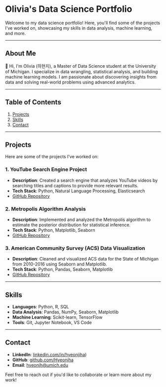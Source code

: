 # Olivia's Data Science Portfolio

Welcome to my data science portfolio! Here, you'll find some of the projects I've worked on, showcasing my skills in data analysis, machine learning, and more.

---

## About Me

👋 Hi, I'm Olivia (하현지), a Master of Data Science student at the University of Michigan. I specialize in data wrangling, statistical analysis, and building machine learning models. I am passionate about discovering insights from data and solving real-world problems using advanced analytics.

---

## Table of Contents

1. [Projects](#projects)
2. [Skills](#skills)
3. [Contact](#contact)

---

## Projects <a name="projects"></a>

Here are some of the projects I've worked on:

### 1. YouTube Search Engine Project
   - **Description**: Created a search engine that analyzes YouTube videos by searching titles and captions to provide more relevant results.
   - **Tech Stack**: Python, Natural Language Processing, Elasticsearch
   - [GitHub Repository](https://github.com/yourusername/youtube-search-engine)

### 2. Metropolis Algorithm Analysis
   - **Description**: Implemented and analyzed the Metropolis algorithm to estimate the posterior distribution for statistical inference.
   - **Tech Stack**: Python, Matplotlib, Seaborn
   - [GitHub Repository](https://github.com/yourusername/metropolis-algorithm)

### 3. American Community Survey (ACS) Data Visualization
   - **Description**: Cleaned and visualized ACS data for the State of Michigan from 2010-2016 using Seaborn and Matplotlib.
   - **Tech Stack**: Python, Pandas, Seaborn, Matplotlib
   - [GitHub Repository](https://github.com/yourusername/acs-data-visualization)

---

## Skills <a name="skills"></a>

- **Languages**: Python, R, SQL
- **Data Analysis**: Pandas, NumPy, Seaborn, Matplotlib
- **Machine Learning**: Scikit-learn, TensorFlow
- **Tools**: Git, Jupyter Notebook, VS Code

---

## Contact <a name="contact"></a>

- **LinkedIn**: [linkedin.com/in/hyeonjiha](https://www.linkedin.com/in/hyeon-ji-ha-669663287/))
- **GitHub**: [github.com/Hyeonjha](https://github.com/Hyeonjha)
- **Email**: hyeonjh@umich.edu

Feel free to reach out if you'd like to collaborate or learn more about my work!
